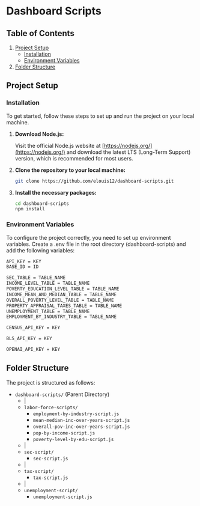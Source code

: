 # Dashboard Scripts

## Table of Contents

1. [Project Setup](#project-setup)
    - [Installation](#installation)
    - [Environment Variables](#environment-variables)
2. [Folder Structure](#folder-structure)


## Project Setup

### Installation

To get started, follow these steps to set up and run the project on your local machine.

1. **Download Node.js:**

   Visit the official Node.js website at [https://nodejs.org/](https://nodejs.org/) and download the latest LTS (Long-Term Support) version, which is recommended for most users.


2. **Clone the repository to your local machine:**

   ```bash
   git clone https://github.com/elouis12/dashboard-scripts.git
    ```

3. **Install the necessary packages:**

   ```bash
   cd dashboard-scripts
   npm install
   ```

### Environment Variables

To configure the project correctly, you need to set up environment variables. Create a .env file in the root directory (dashboard-scripts) and add the following variables:

```bash
API_KEY = KEY
BASE_ID = ID

SEC_TABLE = TABLE_NAME
INCOME_LEVEL_TABLE = TABLE_NAME
POVERTY_EDUCATION_LEVEL_TABLE = TABLE_NAME
INCOME_MEAN_AND_MEDIAN_TABLE = TABLE_NAME
OVERALL_POVERTY_LEVEL_TABLE = TABLE_NAME
PROPERTY_APPRAISAL_TAXES_TABLE = TABLE_NAME
UNEMPLOYMENT_TABLE = TABLE_NAME
EMPLOYMENT_BY_INDUSTRY_TABLE = TABLE_NAME

CENSUS_API_KEY = KEY

BLS_API_KEY = KEY

OPENAI_API_KEY = KEY
```

## Folder Structure

The project is structured as follows:

- `dashboard-scripts/` (Parent Directory)
   - |
   - `labor-force-scripts/`
      - `employment-by-industry-script.js`
      - `mean-median-inc-over-years-script.js`
      - `overall-pov-inc-over-years-script.js`
      - `pop-by-income-script.js`
      - `poverty-level-by-edu-script.js`
   - |
   - `sec-script/`
      - `sec-script.js`
   - |
   - `tax-script/`
      - `tax-script.js`
   - |
   - `unemployment-script/`
      - `unemployment-script.js`

